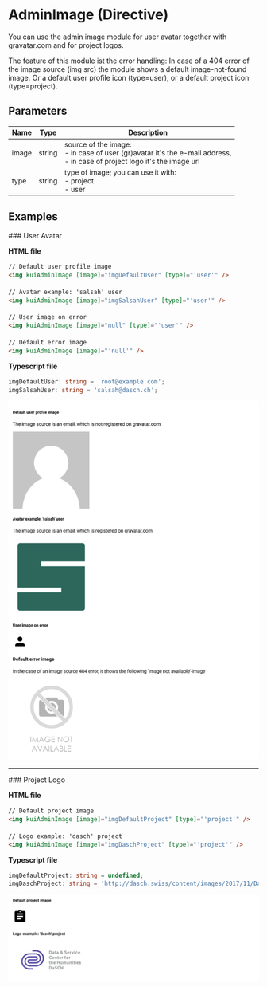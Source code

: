 # AdminImage (Directive)

You can use the admin image module for user avatar together with gravatar.com and for project logos.

The feature of this module ist the error handling: In case of a 404 error of the image source (img src) the module shows a default image-not-found image. Or a default user profile icon (type=user), or a default project icon (type=project).

## Parameters

Name | Type | Description
--- | --- | ---
image | string | source of the image:<br> - in case of user (gr)avatar it's the e-mail address, <br> - in case of project logo it's the image url
type | string | type of image; you can use it with:<br> - project <br> - user

## Examples

### User Avatar

**HTML file**
```html
// Default user profile image
<img kuiAdminImage [image]="imgDefaultUser" [type]="'user'" />

// Avatar example: 'salsah' user
<img kuiAdminImage [image]="imgSalsahUser" [type]="'user'" />

// User image on error
<img kuiAdminImage [image]="null" [type]="'user'" />

// Default error image
<img kuiAdminImage [image]="'null'" />
```

**Typescript file**
```ts
imgDefaultUser: string = 'root@example.com';
imgSalsahUser: string = 'salsah@dasch.ch';
```

![User avatars](../../assets/images/admin-image1.png)

<hr>

### Project Logo

**HTML file**
```html
// Default project image
<img kuiAdminImage [image]="imgDefaultProject" [type]="'project'" />

// Logo example: 'dasch' project
<img kuiAdminImage [image]="imgDaschProject" [type]="'project'" />
```

**Typescript file**
```ts
imgDefaultProject: string = undefined;
imgDaschProject: string = 'http://dasch.swiss/content/images/2017/11/DaSCH_Logo_RGB.png';
```

![Default project logos](../../assets/images/admin-image2.png)
